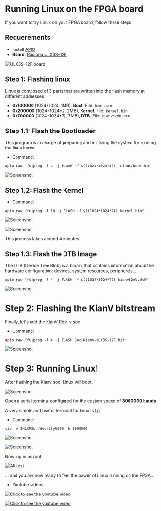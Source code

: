 # Running Linux on the FPGA board

If you want to try Linux on your FPGA board, follow these steps

## Requerements

* Install [APIO](https://github.com/FPGAwars/apio/wiki)
* **Board**: [Radiona ULX3S-12F](https://radiona.org/ulx3s/)

![ULX3S-12F board](Images/Radiona-ULX3S-12F.jpg)


## Step 1: Flashing linux

Linux is composed of 3 parts that are written into the flash memory at different addresses

* **0x100000** (1024\*1024, 1MB). **Boot**. File: `boot.bin`
* **0x200000** (1024\*1024\*2, 2MB), **Kernel**. File: `kernel.bin`
* **0x700000** (1024\*1024\*7), 7MB), **DTB**. File: `kianv32mb.dtb`

## Step 1.1: Flash the Bootloader

This program is in charge of preparing and initilizing the system for running the linux kernel

* Command:

```
apio raw "fujprog -l 4 -j FLASH -f $((1024*1024*1))  Linux/boot.bin"
```
![Screenshot](Images/01-linux.png)

## Step 1.2: Flash the Kernel

* Command:

```
apio raw "fujprog -l 10 -j FLASH -f $((1024*1024*2)) kernel.bin"
```

![Screenshot](Images/02-linux.png)

![Screenshot](Images/03-linux.png)

This process takes around 4 minutes

## Step 1.3: Flash the DTB Image

The DTB (Device Tree Blob) is a binary that contains information about the hardware configuration: devices, system resources, peripherals....

```
apio raw "fujprog -l 4 -j FLASH -f $((1024*1024*7)) kianv32mb.dtb"
```

![Screenshot](Images/04-linux.png)


# Step 2: Flashing the KianV bitstream

Finally, let's add the KianV Risc-v soc

* Command:

```
apio raw "fujprog -l 4 -j FLASH Soc-Kianv-ULX3S-12F.bit"
```

![Screenshot](Images/05-linux.png)

# Step 3: Running Linux!

After flashing the Kianv soc, Linux will boot. 

![Screenshot](Images/Radiona-ULX3S-12F-2.jpg)

Open a serial terminal configured for the custom speed of **3000000 bauds**

A very simple and useful terminal for linux is [tio](https://github.com/tio/tio)

* Command:

```
tio -m INLCRNL /dev/ttyUSB0 -b 3000000
```

![Screenshot](Images/06-linux.png)


![Screenshot](Images/07-linux.png)

Now log in as root:

![Alt text](Images/08-linux.png)

... and you are now ready to feel the power of Linux running on the FPGA...

* Youtube videos:

[![Click to see the youtube video](http://img.youtube.com/vi/X3PfOpjIHhs/0.jpg)](https://www.youtube.com/watch?v=X3PfOpjIHhs)

[![Click to see the youtube video](http://img.youtube.com/vi/F4EDP8qkS5s/0.jpg)](https://www.youtube.com/watch?v=X3PfOpjIHhs)

